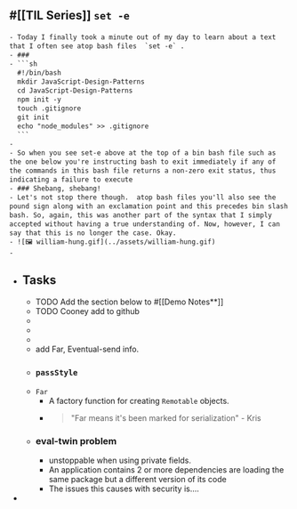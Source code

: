 ## #[[TIL Series]] `set -e`
	- Today I finally took a minute out of my day to learn about a text that I often see atop bash files  `set -e` .
	- ###
	- ```sh
	  #!/bin/bash
	  mkdir JavaScript-Design-Patterns
	  cd JavaScript-Design-Patterns
	  npm init -y
	  touch .gitignore
	  git init 
	  echo "node_modules" >> .gitignore
	  ```
	-
	- So when you see set-e above at the top of a bin bash file such as the one below you're instructing bash to exit immediately if any of the commands in this bash file returns a non-zero exit status, thus indicating a failure to execute
	- ### Shebang, shebang!
	- Let's not stop there though.  atop bash files you'll also see the pound sign along with an exclamation point and this precedes bin slash bash. So, again, this was another part of the syntax that I simply accepted without having a true understanding of. Now, however, I can say that this is no longer the case. Okay.
	- ![🖼 william-hung.gif](../assets/william-hung.gif)
	-
- ## Tasks
	- TODO Add the section below to #[[Demo Notes**]]
	- TODO Cooney add to github
	-
	-
	-
	- add Far, Eventual-send info.
	- ### `passStyle`
	- `Far`
		- A factory function for creating `Remotable` objects.
		- > "Far means it's been marked for serialization" - Kris
	- ### eval-twin problem
		- unstoppable when using private fields.
		- An application contains 2 or more dependencies are loading the same package but a different version of its code
		- The issues this causes with security is....
-